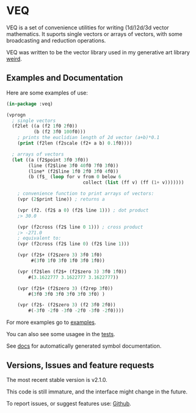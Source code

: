# VEQ

VEQ is a set of convenience utilities for writing (1d/)2d/3d vector mathematics.
It suports single vectors or arrays of vectors, with some broadcasting and
reduction operations.

VEQ was written to be the vector library used in my generative art library
[weird](https://github.com/inconvergent/weird).

## Examples and Documentation

Here are some examples of use:

```lisp
(in-package :veq)

(vprogn
  ; single vectors
  (f2let ((a (f2 1f0 2f0))
          (b (f2 3f0 100f0)))
    ; prints the euclidian length of 2d vector (a+b)*0.1
    (print (f2len (f2scale (f2+ a b) 0.1f0))))

  ; arrays of vectors
  (let ((a (f2$point 3f0 3f0))
        (line (f2$line 3f0 40f0 7f0 3f0))
        (line* (f2$line 1f0 2f0 3f0 4f0))
        (b (f$_ (loop for v from 0 below 6
                            collect (list (ff v) (ff (1+ v)))))))

    ; convenience function to print arrays of vectors:
    (vpr (2$print line)) ; returns a

    (vpr (f2. (f2$ a 0) (f2$ line 1))) ; dot product
    ;> 30.0

    (vpr (f2cross (f2$ line 0 1))) ; cross product
    ;> -271.0
    ; equivalent to:
    (vpr (f2cross (f2$ line 0) (f2$ line 1)))

    (vpr (f2$+ (f2$zero 3) 3f0 1f0)
         #(3f0 1f0 3f0 1f0 3f0 1f0))

    (vpr (f2$len (f2$+ (f2$zero 3) 3f0 1f0))
        #(3.1622777 3.1622777 3.1622777))

    (vpr (f2$+ (f2$zero 3) (f2rep 3f0))
        #(3f0 3f0 3f0 3f0 3f0 3f0) )

    (vpr (f2$- (f2$zero 3) (f2 3f0 2f0))
        #(-3f0 -2f0 -3f0 -2f0 -3f0 -2f0))))
```

For more examples go to [examples](examples/ex.lisp).

You can also see some usagee in the [tests](test/veq.lisp).

See [docs](DOCS.md) for automatically generated symbol documentation.

## Versions, Issues and feature requests

The most recent stable version is v2.1.0.

This code is still immature, and the interface might change in the future.

To report issues, or suggest features use:
[Github](https://github.com/inconvergent/cl-veq).

